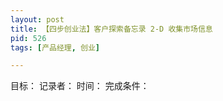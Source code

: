 ```yaml
---
layout: post
title: 【四步创业法】客户探索备忘录 2-D 收集市场信息
pid: 526
tags: [产品经理, 创业]

---
```


目标：
记录者：
时间：
完成条件：


